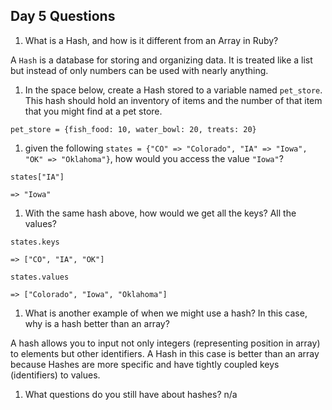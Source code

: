 ## Day 5 Questions

1. What is a Hash, and how is it different from an Array in Ruby?

  A `Hash` is a database for storing and organizing data. It is treated like a list but instead of only numbers can be used with nearly anything.

1. In the space below, create a Hash stored to a variable named `pet_store`.  This hash should hold an inventory of items and the number of that item that you might find at a pet store.

  `pet_store = {fish_food: 10, water_bowl: 20, treats: 20}`


1. given the following `states = {"CO" => "Colorado", "IA" => "Iowa", "OK" => "Oklahoma"}`, how would you access the value `"Iowa"`?

  `states["IA"]`

  `=> "Iowa"`



1. With the same hash above, how would we get all the keys?  All the values?

  `states.keys`

  `=> ["CO", "IA", "OK"]`

  `states.values`

  `=> ["Colorado", "Iowa", "Oklahoma"]`


1. What is another example of when we might use a hash?  In this case, why is a hash better than an array?

  A hash allows you to input not only integers (representing position in array) to elements but other identifiers. A Hash in this case is better than an array because Hashes are more specific and have tightly coupled keys (identifiers) to values.

1. What questions do you still have about hashes?
  n/a

